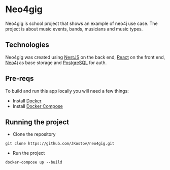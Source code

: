 # Neo4gig

Neo4gig is school project that shows an example of neo4j use case. The project is about music events, bands, musicians and music types.

## Technologies

Neo4gig was created using [NestJS](https://nestjs.com/) on the back end, [React](https://reactjs.org/) on the front end, [Neo4j](https://neo4j.com/) as base storage and [PostgreSQL](https://www.postgresql.org/) for auth.

## Pre-reqs

To build and run this app locally you will need a few things:
- Install [Docker](https://www.docker.com/)
- Install [Docker Compose](https://docs.docker.com/compose/)


## Running the project
- Clone the repository
```
git clone https://github.com/JKostov/neo4gig.git
```
- Run the project
```
docker-compose up --build
```
